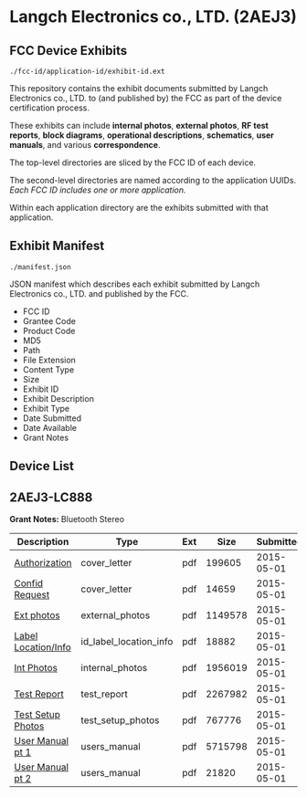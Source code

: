 # Langch Electronics co., LTD. (2AEJ3)
## FCC Device Exhibits

```
./fcc-id/application-id/exhibit-id.ext
```

This repository contains the exhibit documents submitted by Langch Electronics co., LTD. to (and published by) the FCC as part of the device certification process.

These exhibits can include **internal photos**, **external photos**, **RF test reports**, **block diagrams**, **operational descriptions**, **schematics**, **user manuals**, and various **correspondence**.

The top-level directories are sliced by the FCC ID of each device.

The second-level directories are named according to the application UUIDs. *Each FCC ID includes one or more application.*

Within each application directory are the exhibits submitted with that application. 

## Exhibit Manifest

```
./manifest.json
```

JSON manifest which describes each exhibit submitted by Langch Electronics co., LTD. and published by the FCC.

- FCC ID
- Grantee Code
- Product Code
- MD5
- Path
- File Extension
- Content Type
- Size
- Exhibit ID
- Exhibit Description
- Exhibit Type
- Date Submitted
- Date Available
- Grant Notes

## Device List
## 2AEJ3-LC888
**Grant Notes:** Bluetooth Stereo

| Description | Type | Ext | Size | Submitted | Available |
| ----------- | ---- | --- | ---- | --------- | --------- |
| [Authorization](2AEJ3-LC888/1e3d364bae564b408e3729886567f6ce/2602455.pdf) | cover_letter | pdf | 199605 | 2015-05-01 | 2015-05-01 |
| [Confid Request](2AEJ3-LC888/1e3d364bae564b408e3729886567f6ce/2602456.pdf) | cover_letter | pdf | 14659 | 2015-05-01 | 2015-05-01 |
| [Ext photos](2AEJ3-LC888/1e3d364bae564b408e3729886567f6ce/2602457.pdf) | external_photos | pdf | 1149578 | 2015-05-01 | 2015-05-01 |
| [Label Location/Info](2AEJ3-LC888/1e3d364bae564b408e3729886567f6ce/2602459.pdf) | id_label_location_info | pdf | 18882 | 2015-05-01 | 2015-05-01 |
| [Int Photos](2AEJ3-LC888/1e3d364bae564b408e3729886567f6ce/2602458.pdf) | internal_photos | pdf | 1956019 | 2015-05-01 | 2015-05-01 |
| [Test Report](2AEJ3-LC888/1e3d364bae564b408e3729886567f6ce/2602463.pdf) | test_report | pdf | 2267982 | 2015-05-01 | 2015-05-01 |
| [Test Setup Photos](2AEJ3-LC888/1e3d364bae564b408e3729886567f6ce/2602460.pdf) | test_setup_photos | pdf | 767776 | 2015-05-01 | 2015-05-01 |
| [User Manual pt 1](2AEJ3-LC888/1e3d364bae564b408e3729886567f6ce/2602461.pdf) | users_manual | pdf | 5715798 | 2015-05-01 | 2015-05-01 |
| [User Manual pt 2](2AEJ3-LC888/1e3d364bae564b408e3729886567f6ce/2602462.pdf) | users_manual | pdf | 21820 | 2015-05-01 | 2015-05-01 |
